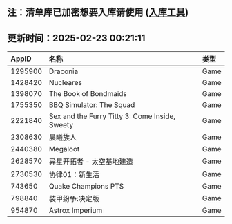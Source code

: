 ## 注：清单库已加密想要入库请使用 ([入库工具](https://github.com/BlankTMing/ManifestAutoUpdate/releases))

## 更新时间：2025-02-23 00:21:11
| AppID | 名称 | 类型  |
| :-------------------- | :----------------------------- | :----------- |
| 1295900 | Draconia| Game |
| 1428420 | Nucleares| Game |
| 1398070 | The Book of Bondmaids| Game |
| 1755350 | BBQ Simulator: The Squad| Game |
| 2221840 | Sex and the Furry Titty 3: Come Inside, Sweety| Game |
| 2308630 | 晨曦族人| Game |
| 2440380 | Megaloot| Game |
| 2628570 | 异星开拓者 - 太空基地建造| Game |
| 2730530 | 协律01：新生活| Game |
| 743650 | Quake Champions PTS| Game |
| 798840 | 装甲纷争:决定版| Game |
| 954870 | Astrox Imperium| Game |
